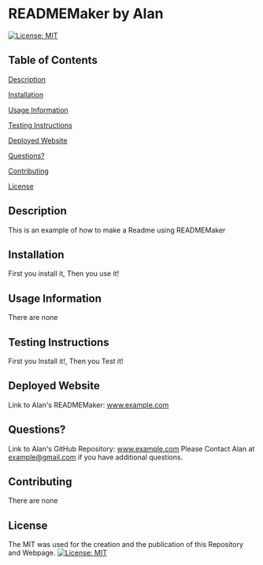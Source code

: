 # READMEMaker by Alan

[![License: MIT](https://img.shields.io/badge/License-MIT-yellow.svg)](https://opensource.org/licenses/MIT)

## Table of Contents

[Description](#description)

[Installation](#installation)

[Usage Information](#usage-information)

[Testing Instructions](#testing-instructions)

[Deployed Website](#deployed-website)

[Questions?](#questions?)

[Contributing](#contributing)

[License](#license)

## Description 
This is an example of how to make a Readme using READMEMaker

## Installation

First you install it,
Then you use it!

## Usage Information
There are none

## Testing Instructions

First you Install it!,
Then you Test it!

## Deployed Website 
Link to Alan's READMEMaker: www.example.com

## Questions?
Link to Alan's GitHub Repository: www.example.com
Please Contact Alan at example@gmail.com if you have additional questions.

## Contributing 
There are none

## License 
The MIT was used for the creation and the publication of this Repository and Webpage.
[![License: MIT](https://img.shields.io/badge/License-MIT-yellow.svg)](https://opensource.org/licenses/MIT)